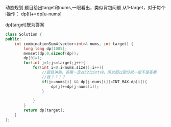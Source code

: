 动态规划
题目给出target和nums,一眼看出，类似背包问题
从1-target，对于每个i操作：
    dp[i]+=dp[u-nums]

dp[target]既为答案
```cpp
class Solution {
public:
    int combinationSum4(vector<int>& nums, int target) {
        long long dp[1005];
        memset(dp,0,sizeof(dp));
        dp[0]=1;
        for(int j=1;j<=target;j++){
            for(int i=0;i<nums.size();i++){
                //题目讲到，答案一定在32位int内，所以超过部分就一定不是答案
                //我？？？？
                if(j>=nums[i] && dp[j-nums[i]]<INT_MAX-dp[i]){
                    dp[j]+=dp[j-nums[i]];
                }
               
            }
        }
        return dp[target];
    }
};
```